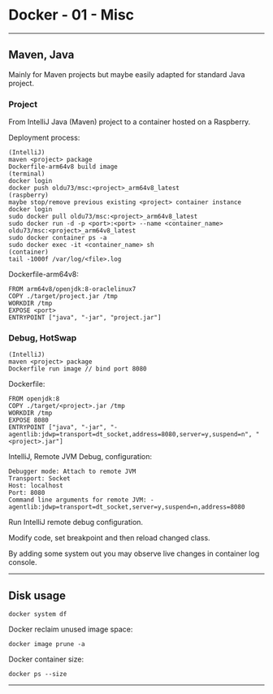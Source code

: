 # Docker - 01 - Misc

***

## Maven, Java

Mainly for Maven projects but maybe easily adapted for standard Java project.

### Project

From IntelliJ Java (Maven) project to a container hosted on a Raspberry.

Deployment process:

```text
(IntelliJ)
maven <project> package
Dockerfile-arm64v8 build image
(terminal)
docker login
docker push oldu73/msc:<project>_arm64v8_latest
(raspberry)
maybe stop/remove previous existing <project> container instance
docker login
sudo docker pull oldu73/msc:<project>_arm64v8_latest
sudo docker run -d -p <port>:<port> --name <container_name> oldu73/msc:<project>_arm64v8_latest
sudo docker container ps -a
sudo docker exec -it <container_name> sh
(container)
tail -1000f /var/log/<file>.log
```

Dockerfile-arm64v8:

```text
FROM arm64v8/openjdk:8-oraclelinux7
COPY ./target/project.jar /tmp
WORKDIR /tmp
EXPOSE <port>
ENTRYPOINT ["java", "-jar", "project.jar"]
```

### Debug, HotSwap

```text
(IntelliJ)
maven <project> package
Dockerfile run image // bind port 8080
```

Dockerfile:

```text
FROM openjdk:8
COPY ./target/<project>.jar /tmp
WORKDIR /tmp
EXPOSE 8080
ENTRYPOINT ["java", "-jar", "-agentlib:jdwp=transport=dt_socket,address=8080,server=y,suspend=n", "<project>.jar"]
```

IntelliJ, Remote JVM Debug, configuration:

```text
Debugger mode: Attach to remote JVM
Transport: Socket
Host: localhost
Port: 8080
Command line arguments for remote JVM: -agentlib:jdwp=transport=dt_socket,server=y,suspend=n,address=8080
```

Run IntelliJ remote debug configuration.

Modify code, set breakpoint and then reload changed class.

By adding some system out you may observe live changes in container log console.

***

## Disk usage

```console
docker system df
```

Docker reclaim unused image space:

```console
docker image prune -a
```

Docker container size:

```console
docker ps --size
```

***
